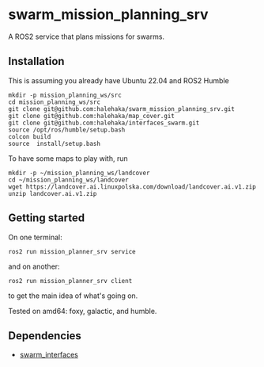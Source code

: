 # swarm_mission_planning_srv
A ROS2 service that plans missions for swarms.

## Installation

This is assuming you already have Ubuntu 22.04 and ROS2 Humble

```console
mkdir -p mission_planning_ws/src
cd mission_planning_ws/src
git clone git@github.com:halehaka/swarm_mission_planning_srv.git
git clone git@github.com:halehaka/map_cover.git
git clone git@github.com:halehaka/interfaces_swarm.git
source /opt/ros/humble/setup.bash
colcon build
source  install/setup.bash
```

To have some maps to play with, run
```console
mkdir -p ~/mission_planning_ws/landcover
cd ~/mission_planning_ws/landcover
wget https://landcover.ai.linuxpolska.com/download/landcover.ai.v1.zip
unzip landcover.ai.v1.zip
```

## Getting started

On one terminal:

```console
ros2 run mission_planner_srv service
```

and on another:

```console
ros2 run mission_planner_srv client
```

to get the main idea of what's going on.

Tested on amd64: foxy, galactic, and humble.

## Dependencies

* [swarm_interfaces](https://github.com/halehaka/interfaces_swarm)
